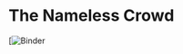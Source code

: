# The Nameless Crowd

[![Binder](https://mybinder.org/v2/gh/jdh-observer/jdh001-JJszM3GwAYDs/main?filepath=namelesscrowd%2FThe-Nameless-Crowd_anon_V3.ipynb)
